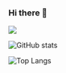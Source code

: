 ### Hi there 👋

<!--
**GuilhermeFreitas09/GuilhermeFreitas09** is a ✨ _special_ ✨ repository because its `README.md` (this file) appears on your GitHub profile.

Here are some ideas to get you started:

- 🔭 I’m currently working on ...
- 🌱 I’m currently learning ...
- 👯 I’m looking to collaborate on ...
- 🤔 I’m looking for help with ...
- 💬 Ask me about ...
- 📫 How to reach me: ...
- 😄 Pronouns: ...
- ⚡ Fun fact: ...
-->

![](https://visitor-badge.laobi.icu/badge?page_id=GuilhermeFreitas09.GuilhermeFreitas09)

![GitHub stats](https://github-readme-stats.vercel.app/api?username=GuilhermeFreitas09&show_icons=true&theme=tokyonight)

![Top Langs](https://github-readme-stats.vercel.app/api/top-langs/?username=GuilhermeFreitas09&theme=tokyonight)

